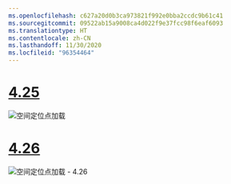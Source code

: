 ```yaml
---
ms.openlocfilehash: c627a20d0b3ca973821f992e0bba2ccdc9b61c41
ms.sourcegitcommit: 09522ab15a9008ca4d022f9e37fcc98f6eaf6093
ms.translationtype: HT
ms.contentlocale: zh-CN
ms.lasthandoff: 11/30/2020
ms.locfileid: "96354464"
---
```

# <a name="425"></a>[4.25](#tab/425)

![空间定位点加载](../images/unreal-spatialanchors-load.PNG)

# <a name="426"></a>[4.26](#tab/426)

![空间定位点加载 - 4.26](../images/local-spatial-anchors-img-03.png)